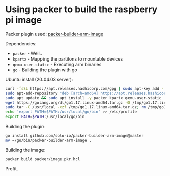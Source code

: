 # Using packer to build the raspberry pi image

Packer plugin used: [packer-builder-arm-image](https://github.com/solo-io/packer-builder-arm-image)

Dependencies:

- `packer` - Well..
- `kpartx` - Mapping the partitons to mountable devices
- `qemu-user-static` - Executing arm binaries
- `go` - Building the plugin with go

Ubuntu install (20.04.03 server):

```bash
curl -fsSL https://apt.releases.hashicorp.com/gpg | sudo apt-key add -
sudo apt-add-repository "deb [arch=amd64] https://apt.releases.hashicorp.com $(lsb_release -cs) main"
sudo apt update && sudo apt install -y packer kpartx qemu-user-static
wget https://golang.org/dl/go1.17.linux-amd64.tar.gz -O /tmp/go1.17.linux-amd64.tar.gz
sudo tar -C /usr/local -xzf /tmp/go1.17.linux-amd64.tar.gz; rm /tmp/go1.17.linux-amd64.tar.gz
echo 'export PATH=$PATH:/usr/local/go/bin' >> /etc/profile
export PATH=$PATH:/usr/local/go/bin
```

Building the plugin:

```bash
go install github.com/solo-io/packer-builder-arm-image@master
mv ~/go/bin/packer-builder-arm-image .
```

Building the image:

```bash
packer build packer/image.pkr.hcl
```

Profit.
